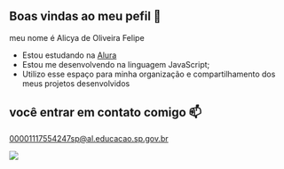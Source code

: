 ## Boas vindas ao meu pefil 🖤

meu nome é Alicya de Oliveira Felipe 

- Estou estudando na [Alura](https://www.alura.com.br)
- Estou me desenvolvendo na linguagem JavaScript;
- Utilizo esse espaço para minha organização e compartilhamento dos meus projetos desenvolvidos

 ## você entrar em contato comigo 📫

 00001117554247sp@al.educacao.sp.gov.br



![]( https://media.tenor.com/c56mUPIqFyUAAAAi/hello-kitty.gif)
